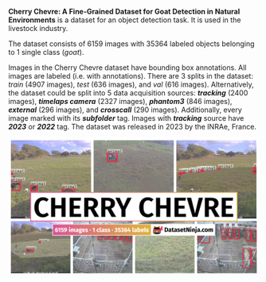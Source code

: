 **Cherry Chevre: A Fine-Grained Dataset for Goat Detection in Natural Environments** is a dataset for an object detection task. It is used in the livestock industry. 

The dataset consists of 6159 images with 35364 labeled objects belonging to 1 single class (*goat*).

Images in the Cherry Chevre dataset have bounding box annotations. All images are labeled (i.e. with annotations). There are 3 splits in the dataset: *train* (4907 images), *test* (636 images), and *val* (616 images). Alternatively, the dataset could be split into 5 data acquisition sources: ***tracking*** (2400 images), ***timelaps camera*** (2327 images), ***phantom3*** (846 images), ***external*** (296 images), and ***crosscall*** (290 images). Additionally, every image marked with its ***subfolder*** tag. Images with ***tracking*** source have ***2023*** or ***2022*** tag. The dataset was released in 2023 by the INRAe, France.

<img src="https://github.com/dataset-ninja/cherry-chevre/raw/main/visualizations/poster.png">
